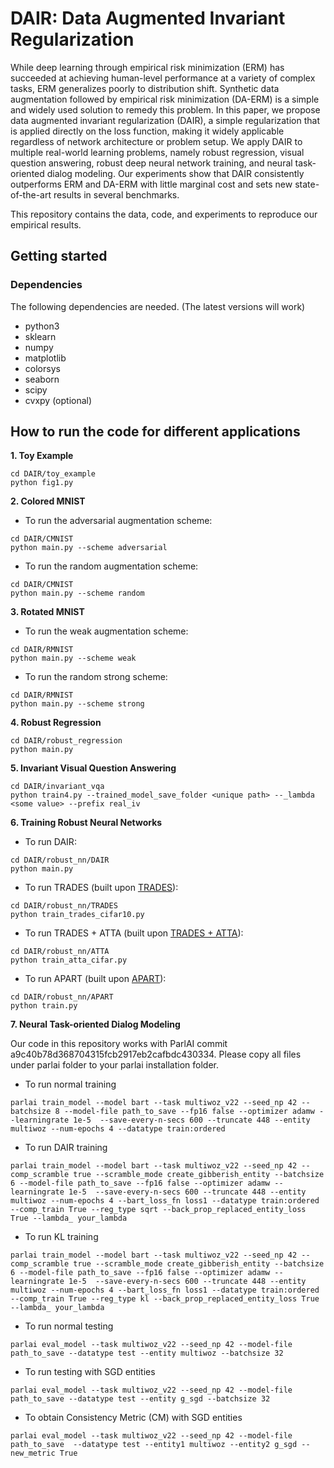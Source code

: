 # DAIR: Data Augmented Invariant Regularization

While deep learning through empirical risk minimization (ERM) has succeeded at achieving human-level performance at a variety of complex tasks, ERM generalizes poorly to distribution shift. Synthetic data augmentation followed by empirical risk minimization (DA-ERM) is a simple and widely used solution to remedy this problem. In this paper, we propose data augmented invariant regularization (DAIR), a simple regularization that is applied directly on the loss function, making it widely applicable regardless of network architecture or problem setup. We apply DAIR to multiple real-world learning problems, namely robust regression, visual question answering, robust deep neural network training, and neural task-oriented dialog modeling. Our experiments show that DAIR consistently outperforms ERM and DA-ERM with little marginal cost and sets new state-of-the-art results in several benchmarks.

This repository contains the data, code, and experiments to reproduce our empirical results. 
## Getting started

### Dependencies

The following dependencies are needed. (The latest versions will work)
* python3
* sklearn
* numpy
* matplotlib
* colorsys
* seaborn
* scipy
* cvxpy (optional)

## How to run the code for different applications

**1. Toy Example** 

```
cd DAIR/toy_example
python fig1.py
```

**2. Colored MNIST**

* To run the adversarial augmentation scheme: 
```
cd DAIR/CMNIST
python main.py --scheme adversarial
``` 
* To run the random augmentation scheme: 
```
cd DAIR/CMNIST
python main.py --scheme random
``` 
    
**3. Rotated MNIST**


* To run the weak augmentation scheme: 
```
cd DAIR/RMNIST
python main.py --scheme weak
``` 
* To run the random strong scheme: 
```
cd DAIR/RMNIST
python main.py --scheme strong
```

**4. Robust Regression**

```
cd DAIR/robust_regression
python main.py
```

**5. Invariant Visual Question Answering**

```
cd DAIR/invariant_vqa
python train4.py --trained_model_save_folder <unique path> --_lambda <some value> --prefix real_iv
``` 
  
**6. Training Robust Neural Networks**

* To run DAIR: 
```
cd DAIR/robust_nn/DAIR
python main.py
```
* To run TRADES (built upon [TRADES](https://arxiv.org/abs/1901.08573)):
```
cd DAIR/robust_nn/TRADES
python train_trades_cifar10.py
```

* To run TRADES + ATTA (built upon [TRADES + ATTA](https://arxiv.org/abs/1912.11969)):
```
cd DAIR/robust_nn/ATTA
python train_atta_cifar.py
```

* To run APART (built upon [APART](https://arxiv.org/abs/2010.08034)):
```
cd DAIR/robust_nn/APART
python train.py
```

**7. Neural Task-oriented Dialog Modeling**

Our code in this repository works with ParlAI commit a9c40b78d368704315fcb2917eb2cafbdc430334. Please copy all files under parlai folder to your parlai installation folder.
 

* To run normal training
```
parlai train_model --model bart --task multiwoz_v22 --seed_np 42 --batchsize 8 --model-file path_to_save --fp16 false --optimizer adamw --learningrate 1e-5  --save-every-n-secs 600 --truncate 448 --entity multiwoz --num-epochs 4 --datatype train:ordered
```

* To run DAIR training
```
parlai train_model --model bart --task multiwoz_v22 --seed_np 42 --comp_scramble true --scramble_mode create_gibberish_entity --batchsize 6 --model-file path_to_save --fp16 false --optimizer adamw --learningrate 1e-5  --save-every-n-secs 600 --truncate 448 --entity multiwoz --num-epochs 4 --bart_loss_fn loss1 --datatype train:ordered --comp_train True --reg_type sqrt --back_prop_replaced_entity_loss True --lambda_ your_lambda
```

* To run KL training
```
parlai train_model --model bart --task multiwoz_v22 --seed_np 42 --comp_scramble true --scramble_mode create_gibberish_entity --batchsize 6 --model-file path_to_save --fp16 false --optimizer adamw --learningrate 1e-5  --save-every-n-secs 600 --truncate 448 --entity multiwoz --num-epochs 4 --bart_loss_fn loss1 --datatype train:ordered --comp_train True --reg_type kl --back_prop_replaced_entity_loss True --lambda_ your_lambda
```
    
* To run normal testing
```
parlai eval_model --task multiwoz_v22 --seed_np 42 --model-file path_to_save --datatype test --entity multiwoz --batchsize 32
```
 
* To run testing with SGD entities
```
parlai eval_model --task multiwoz_v22 --seed_np 42 --model-file path_to_save --datatype test --entity g_sgd --batchsize 32
```

* To obtain Consistency Metric (CM) with SGD entities
```
parlai eval_model --task multiwoz_v22 --seed_np 42 --model-file path_to_save  --datatype test --entity1 multiwoz --entity2 g_sgd --new_metric True
```

 
    
    
   
